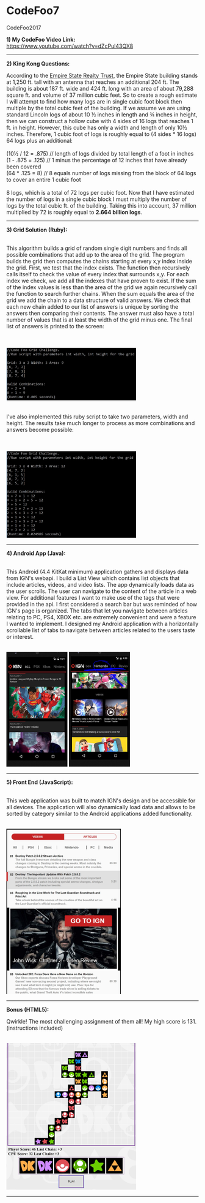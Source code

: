 # CodeFoo7
CodeFoo2017

<p>
<b>1) My CodeFoo Video Link:</b>
<br/>
<a href="https://www.youtube.com/watch?v=dZcPul43QX8">https://www.youtube.com/watch?v=dZcPul43QX8</a>
</p>
<hr/>

<b> 2) King Kong Questions:</b>

<p> 
According to the <a href="http://www.esbnyc.com/sites/default/files/esb_fact_sheet_4_9_14_4.pdf">Empire State Realty Trust</a>, the Empire State building stands at 1,250 ft. tall with an antenna that reaches an additional 204 ft. The building is about 187 ft. wide and 424 ft. long with an area of about 79,288 square ft. and volume of 37 million cubic feet. So to create a rough estimate I will attempt to find how many logs are in single cubic foot block then multiple by the total cubic feet of the building. If we assume we are using standard Lincoln logs of about 10 ½ inches in length and ¾ inches in height, then we can construct a hollow cube with 4 sides of 16 logs that reaches 1 ft. in height. However, this cube has only a width and length of only 10½ inches. Therefore, 1 cubic foot of logs is roughly equal to (4 sides * 16 logs) 64 logs plus an additional:
<br/><br/>
(10½ / 12 = .875) // length of logs divided by total length of a foot in inches
<br/>
(1 - .875 = .125)  // 1 minus the percentage of 12 inches that have already been covered
<br/>
(64 * .125 = 8) 	 // 8 equals number of logs missing from the block of 64 logs to cover an entire 1 cubic foot
<br/>
<br/>
8 logs, which is a total of 72 logs per cubic foot. Now that I have estimated the number of logs in a single cubic block I must multiply the number of logs by the total cubic ft. of the building. Taking this into account, 37 million multiplied by 72 is roughly equal to <b>2.664 billion logs</b>.

</p> 
<hr/>

<b>3) Grid Solution (Ruby):</b>
<br/>
<br/>
<p/>
This algorithm builds a grid of random single digit numbers and finds all possible combinations that add up to the area of the grid. The program builds the grid then computes the chains starting at every x,y index inside the grid. First, we test that the index exists. The function then recursively calls itself to check the value of every index that surrounds x,y. For each index we check, we add all the indexes that have proven to exist. If the sum of the index values is less than the area of the grid we again recursively call the function to search further chains. When the sum equals the area of the grid we add the chain to a data structure of valid answers. We check that each new chain added to our list of answers is unique by sorting the answers then comparing their contents. The answer must also have a total number of values that is at least the width of the grid minus one. The final list of answers is printed to the screen:
</p>
<br/>
<br/>
<img src="img/grid2.JPG" width="340"/>
<br/>
<br/>
<p>
I've also implemented this ruby script to take two parameters, width and height. The results take much longer to process as more combinations and answers become possible:
</p>
<br/>
<br/>
<img src="img/grid1.JPG" width="340"/>
<hr/>

<b>4) Android App (Java):</b>
<br/><br/>
<p>
This Android (4.4 KitKat minimum) application gathers and displays data from IGN's webapi. I build a List View which contains list objects that include articles, videos, and video lists. The app dynamically loads data as the user scrolls. The user can navigate to the content of the article in a web view. For additional features I want to make use of the tags that were provided in the api. I first considered a search bar but was reminded of how IGN's page is organized. The tabs that let you navigate between articles relating to PC, PS4, XBOX etc. are extremely convenient and were a feature I wanted to implement. I designed my Android application with a horizontally scrollable list of tabs to navigate between articles related to the users taste or interest.
</p>
<br/>
<img src="img/android1.JPG" width="160"/>
<img src="img/android2.JPG" width="160"/>
<hr/>

<b>5) Front End (JavaScript):</b>
<br/><br/>
<p>
This web application was built to match IGN's design and be accessible for all devices. The application will also dynamically load data and allows to be sorted by category similar to the Android applications added functionality. 
</p>
<br/>
<img src="img/webapp1.JPG" width="300"/>
<hr/>

<b>Bonus (HTML5):</b>
<p>
Qwirkle! The most challenging assignment of them all! My high score is 131. (instructions included)
</p>
<br/>
<img src="img/qwirkle1.JPG" width="340"/>
<hr/>
